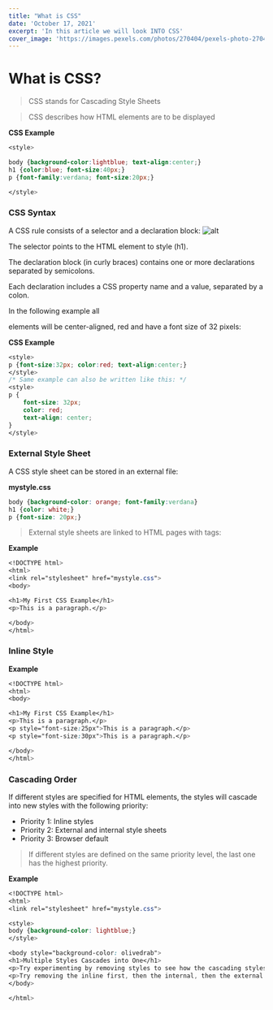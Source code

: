 ```yaml
---
title: "What is CSS"
date: 'October 17, 2021'
excerpt: 'In this article we will look INTO CSS'
cover_image: 'https://images.pexels.com/photos/270404/pexels-photo-270404.jpeg?auto=compress&cs=tinysrgb&dpr=2&h=650&w=940'
---
```

# What is CSS?
>CSS stands for Cascading Style Sheets

>CSS describes how HTML elements are to be displayed

**CSS Example**
```css
<style>

body {background-color:lightblue; text-align:center;}
h1 {color:blue; font-size:40px;}
p {font-family:verdana; font-size:20px;}

</style>
```
### CSS Syntax
A CSS rule consists of a selector and a declaration block:
![alt](https://www.w3schools.com/whatis/img_selector.gif)

The selector points to the HTML element to style (h1).

The declaration block (in curly braces) contains one or more declarations separated by semicolons.

Each declaration includes a CSS property name and a value, separated by a colon.

In the following example all <p> elements will be center-aligned, red and have a font size of 32 pixels:

**CSS Example**
```css
<style>
p {font-size:32px; color:red; text-align:center;}
</style>
/* Same example can also be written like this: */
<style>
p {
    font-size: 32px;
    color: red;
    text-align: center;
}
</style>
```

### External Style Sheet
A CSS style sheet can be stored in an external file:

**mystyle.css**
```css
body {background-color: orange; font-family:verdana}
h1 {color: white;}
p {font-size: 20px;}
```

>External style sheets are linked to HTML pages with *<link>* tags:

**Example**
```css
<!DOCTYPE html>
<html>
<link rel="stylesheet" href="mystyle.css">
<body>

<h1>My First CSS Example</h1>
<p>This is a paragraph.</p>

</body>
</html>

```

### Inline Style
**Example**
```css
<!DOCTYPE html>
<html>
<body>

<h1>My First CSS Example</h1>
<p>This is a paragraph.</p>
<p style="font-size:25px">This is a paragraph.</p>
<p style="font-size:30px">This is a paragraph.</p>

</body>
</html>

```

### Cascading Order
If different styles are specified for HTML elements, the styles will cascade into new styles with the following priority:

- Priority 1: Inline styles
- Priority 2: External and internal style sheets
- Priority 3: Browser default

>If different styles are defined on the same priority level, the last one has the highest priority.

**Example**
```css
<!DOCTYPE html>
<html>
<link rel="stylesheet" href="mystyle.css">

<style>
body {background-color: lightblue;}
</style>

<body style="background-color: olivedrab">
<h1>Multiple Styles Cascades into One</h1>
<p>Try experimenting by removing styles to see how the cascading stylesheets work.</p>
<p>Try removing the inline first, then the internal, then the external.</p>
</body>

</html>
```